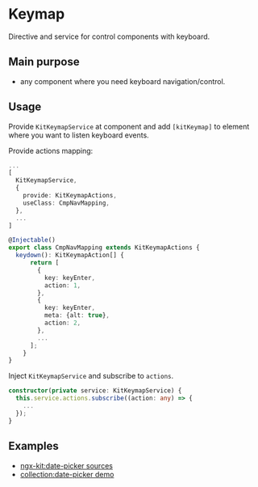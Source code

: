 # Keymap

Directive and service for control components with keyboard.


## Main purpose
 
* any component where you need keyboard navigation/control.


## Usage

Provide `KitKeymapService` at component and add `[kitKeymap]` to element where you want to listen keyboard events.

Provide actions mapping:
 
```typescript
...
[
  KitKeymapService,
  {
    provide: KitKeymapActions,
    useClass: CmpNavMapping,
  },
  ...
]
```

```typescript
@Injectable()
export class CmpNavMapping extends KitKeymapActions {
  keydown(): KitKeymapAction[] {
      return [
        {
          key: keyEnter,
          action: 1,
        },
        {
          key: keyEnter,
          meta: {alt: true},
          action: 2,
        },
        ...
      ];
    }
}
```

Inject `KitKeymapService` and subscribe to `actions`.

```typescript
constructor(private service: KitKeymapService) {
  this.service.actions.subscribe((action: any) => {
    ...
  });
}
```


## Examples

* [ngx-kit:date-picker sources](https://github.com/ngx-kit/ngx-kit/tree/master/packages/core/src/kit-date-picker)
* [collection:date-picker demo](http://ngx-kit.com/collection/module/ui-date-picker)
